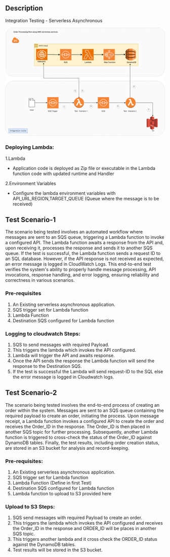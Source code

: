 ## Description 
Integration Testing - Serverless Asynchronous

![Serverless async Test Architecture.png](Serverless%20async%20Test%20Architecture.png)

### Deploying Lambda:
1.Lambda
  - Application code is deployed as Zip file or executable in the Lambda function code with updated runtime and Handler

2.Environment Variables 
  - Configure the lambda environment variables with API_URL,REGION,TARGET_QUEUE (Queue where the message is to be received)

## Test Scenario-1
The scenario being tested involves an automated workflow where messages are sent to an SQS queue, triggering a Lambda function to invoke a configured API. The Lambda function awaits a response from the API and, upon receiving it, processes the response and sends it to another SQS queue. If the test is successful, the Lambda function sends a request ID to an SQL database. However, if the API response is not received as expected, an error message is logged in CloudWatch Logs. This end-to-end test verifies the system's ability to properly handle message processing, API invocations, response handling, and error logging, ensuring reliability and correctness in various scenarios.

### Pre-requisites
1. An Existing serverless asynchronous application.
2. SQS trigger set for Lambda function
3. Lambda Function
4. Destination SQS configured for Lambda function

### Logging to cloudwatch Steps:
1. SQS to send messages with required Payload.
2. This triggers the lambda which invokes the API configured.
3. Lambda will trigger the API and awaits response.
4. Once the API sends the response the Lambda function will send the response to the Destination SQS.
5. If the test is successful the Lambda will send request-ID to the SQL else the error message is logged in Cloudwatch logs.


## Test Scenario-2
The scenario being tested involves the end-to-end process of creating an order within the system. Messages are sent to an SQS queue containing the required payload to create an order, initiating the process. Upon message receipt, a Lambda function invokes a configured API to create the order and receives the Order_ID in the response. The Order_ID is then placed in another SQS topic for further processing. Subsequently, another Lambda function is triggered to cross-check the status of the Order_ID against DynamoDB tables. Finally, the test results, including order creation status, are stored in an S3 bucket for analysis and record-keeping.

### Pre-requisites:
1. An Existing serverless asynchronous application.
2. SQS trigger set for Lambda function
3. Lambda Function (Define in first Test)
4. Destination SQS configured for Lambda function
5. Lambda function to upload to S3 provided here

### Upload to S3 Steps:
1.	SQS send messages with required Payload to create an order.
2.	This triggers the lambda which invokes the API configured and receives the Order_ID in the response and ORDER_ID will be places in another SQS topic.
3.	This triggers another lambda and it cross check the ORDER_ID status against the DynamoDB tables.
4.	Test results will be stored in the S3 bucket.